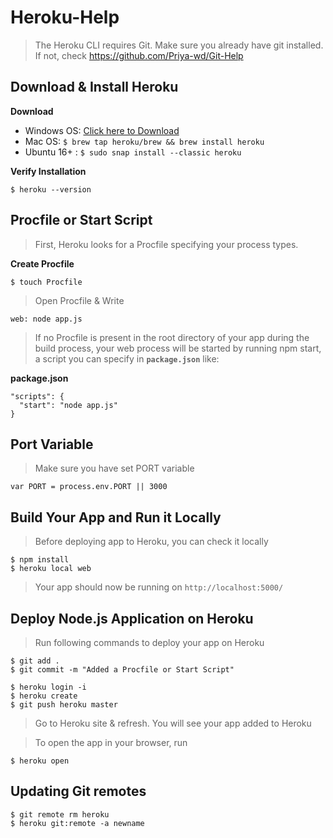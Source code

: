 # Heroku-Help

> The Heroku CLI requires Git. Make sure you already have git installed. 
> If not, check https://github.com/Priya-wd/Git-Help

## Download & Install Heroku
**Download**
- Windows OS: [Click here to Download](https://cli-assets.heroku.com/heroku-x86.exe)
- Mac OS: `$ brew tap heroku/brew && brew install heroku`
- Ubuntu 16+ : `$ sudo snap install --classic heroku`

**Verify Installation**
```
$ heroku --version
```

## Procfile or Start Script
> First, Heroku looks for a Procfile specifying your process types.

**Create Procfile** 
```
$ touch Procfile
```
> Open Procfile & Write
```
web: node app.js
```
> If no Procfile is present in the root directory of your app during the build process, your web process will be started by running npm start, a script you can specify in **`package.json`** like:

**package.json**
```
"scripts": {
  "start": "node app.js"
}
```
## Port Variable
> Make sure you have set PORT variable 
```
var PORT = process.env.PORT || 3000
```

## Build Your App and Run it Locally
> Before deploying app to Heroku, you can check it locally
```
$ npm install
$ heroku local web
```
> Your app should now be running on `http://localhost:5000/`

## Deploy Node.js Application on Heroku
> Run following commands to deploy your app on Heroku
```
$ git add .
$ git commit -m "Added a Procfile or Start Script"

$ heroku login -i
$ heroku create
$ git push heroku master
```
> Go to Heroku site & refresh. You will see your app added to Heroku

> To open the app in your browser, run
```
$ heroku open
```

## Updating Git remotes

```
$ git remote rm heroku
$ heroku git:remote -a newname
```
